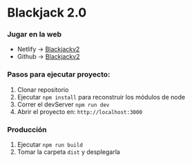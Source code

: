 # Blackjack 2.0

### Jugar en la web
- Netlify      -> [Blackjackv2](https://blackjackv2.netlify.app/)
- Github -> [Blackjackv2](https://francopig.github.io/blackjackv2/)


### Pasos para ejecutar proyecto:

1. Clonar repositorio
2. Ejecutar ```npm install``` para reconstruir los módulos de node
3. Correr el devServer ```npm run dev```
4. Abrir el proyecto en: ```http://localhost:3000```

### Producción

1. Ejecutar ``` npm run build ```
2. Tomar la carpeta ``` dist ``` y desplegarla
